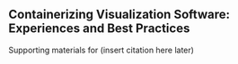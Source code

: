 ## Containerizing Visualization Software: Experiences and Best Practices

Supporting materials for (insert citation here later)

